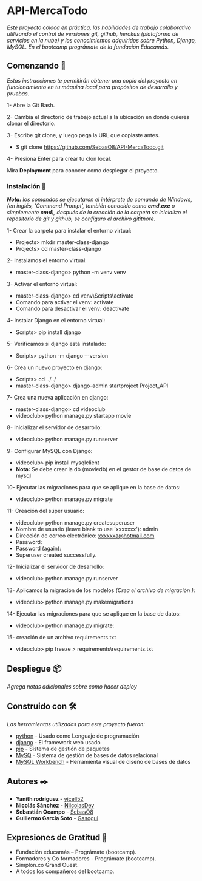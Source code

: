 # API-MercaTodo

_Este proyecto coloca en práctica, las habilidades de trabajo colaborativo utilizando el control de versiones git, github, herokus (plataforma de servicios en la nube) y los conocimientos adquiridos sobre Python, Django, MySQL. En el bootcamp prográmate de la fundación Educamás._

## Comenzando 🚀

_Estas instrucciones te permitirán obtener una copia del proyecto en funcionamiento en tu máquina local para propósitos de desarrollo y pruebas._

1- Abre la Git Bash.

2- Cambia el directorio de trabajo actual a la ubicación en donde quieres clonar el directorio.

3- Escribe git clone, y luego pega la URL que copiaste antes.

- $ git clone https://github.com/SebasO8/API-MercaTodo.git

4- Presiona Enter para crear tu clon local.

Mira **Deployment** para conocer como desplegar el proyecto.

### Instalación 🔧

_**Nota:** los comandos se ejecutaron el intérprete de comando de Windows, (en inglés, 'Command Prompt', también conocido como **cmd.exe** o simplemente **cmd**), después de la creación de la carpeta se inicializo el repositorio de git y github, se configuro el archivo gititnore._

1- Crear la carpeta para instalar el entorno virtual:

- Projects> mkdir master-class-django
- Projects> cd master-class-django

2- Instalamos el entorno virtual:

- master-class-django> python -m venv venv

3- Activar el entorno virtual:

- master-class-django> cd venv\Scripts\activate
- Comando para activar el venv: activate
- Comando para desactivar el venv: deactivate

4- Instalar Django en el entorno virtual:

- Scripts> pip install django

5- Verificamos si django está instalado:

- Scripts> python -m django –-version

6- Crea un nuevo proyecto en django:

- Scripts> cd ../../
- master-class-django> django-admin startproject Project_API

7- Crea una nueva aplicación en django:

- master-class-django> cd videoclub
- videoclub> python manage.py startapp movie

8- Inicializar el servidor de desarrollo:

- videoclub> python manage.py runserver

9- Configurar MySQL con Django:

- videoclub> pip install mysqlclient
- **Nota:** Se debe crear la db (moviedb) en el gestor de base de datos de mysql

10- Ejecutar las migraciones para que se aplique en la base de datos:

- videoclub> python manage.py migrate

11- Creación del súper usuario:

- videoclub> python manage.py createsuperuser
- Nombre de usuario (leave blank to use 'xxxxxxx'): admin
- Dirección de correo electrónico: xxxxxxa@hotmail.com
- Password:
- Password (again):
- Superuser created successfully.

12- Inicializar el servidor de desarrollo:

- videoclub> python manage.py runserver

13- Aplicamos la migración de los modelos _(Crea el archivo de migración )_:

- videoclub> python manage.py makemigrations

14- Ejecutar las migraciones para que se aplique en la base de datos:

- videoclub> python manage.py migrate:

15- creación de un archivo requirements.txt

- videoclub> pip freeze > requirements\requirements.txt

## Despliegue 📦

_Agrega notas adicionales sobre como hacer deploy_

## Construido con 🛠️

_Las herramientas utilizadas para este proyecto fueron:_

- [python](https://www.python.org/) - Usado como
  Lenguaje de programación
- [django](https://www.djangoproject.com/) - El framework web usado
- [pip](https://pypi.org/project/Django/) - Sistema de gestión de paquetes
- [MySQ](https://www.mysql.com/) - Sistema de gestión de bases de datos relacional
- [MySQL Workbench](https://www.mysql.com/products/workbench/) - Herramienta visual de diseño de bases de datos

## Autores ✒️

- **Yanith rodríguez** - [yicell52](https://github.com/yicell52)
- **Nicolás Sánchez** - [NiicolasDev](https://github.com/NiicolasDev)
- **Sebastián Ocampo** - [SebasO8](https://github.com/SebasO8)
- **Guillermo Garcia Soto** - [Gasogui](https://github.com/Gasogui)

## Expresiones de Gratitud 🎁

- Fundación educamás – Prográmate (bootcamp).
- Formadores y Co formadores - Prográmate (bootcamp).
- Simplon.co Grand Ouest.
- A todos los compañeros del bootcamp.
